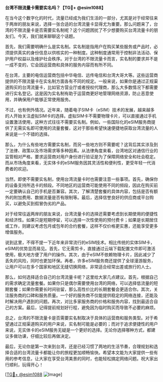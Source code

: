**台湾不限流量卡需要实名吗？【TG💪+ @esim1088】**

在当今这个数字化的时代，流量已经成为我们生活的一部分，尤其是对于经常往来于两岸的朋友来说，选择一张合适的台湾流量卡显得尤为重要。那么问题来了，台湾的不限流量卡是否需要实名制呢？这个问题困扰了不少想要购买台湾流量卡的朋友们。今天，我们就来聊聊这个话题。

首先，我们需要明确什么是实名制。实名制是指用户在购买某些服务或产品时，必须提供真实的身份信息以供核实的一种制度。这种制度通常用于控制非法活动、保护用户权益以及维护社会秩序。对于台湾的不限流量卡而言，实名制的要求并不是一成不变的，它会因运营商和具体的服务内容而有所不同。

在台湾，主要的电信运营商包括中华电信、远传电信和台湾大哥大等。这些运营商提供的不限流量卡在实名制方面各有不同的规定。一般来说，如果你是通过正规渠道购买的台湾流量卡，比如官方营业厅或者授权代理商，那么大多数情况下都需要进行实名登记。这是因为实名制有助于运营商更好地管理网络资源，防止恶意使用，并确保用户能够正常使用服务。

不过，也有例外情况。近年来，随着电子SIM卡（eSIM）技术的发展，越来越多的人开始关注虚拟SIM卡的选择。虚拟SIM卡不需要物理卡片，可以直接通过手机设置激活使用，这种方式往往不需要实名制。例如，一些国际化的eSIM服务商提供了无需实名即可使用的流量套餐，这对于那些希望快速便捷地获取台湾流量的人来说是一个不错的选择。

那么，为什么有些地方需要实名制，而另一些地方则不需要呢？这背后其实涉及到了法律、政策以及市场需求等多种因素。从法律角度来看，台湾地区对通信行业的监管相对严格，要求运营商对用户身份进行验证是为了保障网络安全和社会稳定。而从市场角度来看，无实体卡的eSIM服务因其灵活性和便利性，更受年轻一代消费者的欢迎。

当然，即使不需要实名制，使用台湾流量卡时也需要注意一些事项。首先，确保你的设备支持所选卡的频段。不同地区的运营商可能使用不同的频段，因此在购买前一定要确认自己的手机是否兼容。其次，了解清楚套餐的具体内容，包括是否有额外的附加费用、数据流量是否有限制等。最后，选择信誉良好的供应商或平台购买，以避免买到假冒伪劣的产品。

对于经常往返两岸的朋友来说，台湾流量卡的选择还需要考虑到长期使用的便捷性和经济性。如果只是短期停留，可以选择一次性使用的预付费卡；如果是长期居住或工作，则建议考虑包月或包年的合约套餐，这样不仅价格更实惠，还能享受更多增值服务。

说到这里，不得不提一下近年来非常流行的eSIM技术。相比传统的实体SIM卡，eSIM的优势显而易见。首先，它无需剪卡，直接通过云端下载配置文件即可激活使用，极大地方便了用户的操作。其次，由于eSIM不依赖物理卡片，因此减少了丢失的风险，同时也更加环保。再者，许多eSIM服务商还提供了全球漫游服务，让用户可以在多个国家和地区无缝切换网络，非常适合经常出差或旅行的人士。

那么，如何选择适合自己的台湾流量卡呢？这里给大家几点建议。首先，根据自己的需求确定流量套餐。如果你只是偶尔需要使用台湾的网络，可以选择低流量的短期套餐；如果你需要长时间驻留，那么高性价比的长期套餐会更适合你。其次，关注服务商的口碑和服务质量。一个好的服务商不仅能提供稳定的网络连接，还能及时解决用户遇到的问题。再次，对比多家服务商的价格和服务内容，找到最适合自己的方案。最后，记得提前规划好行程，避免因为临时购买而导致不必要的麻烦。

总之，台湾的不限流量卡是否需要实名制取决于具体的运营商和服务类型。对于希望通过正规渠道购买的用户来说，实名制可能是必要的；而对于追求便捷性的用户来说，无实体卡的eSIM服务无疑是一个更好的选择。无论你选择哪种方式，都建议多做功课，仔细比较后再做决定。

最后，无论你是第一次来到台湾，还是已经习惯了两地的生活节奏，合理规划和选择合适的台湾流量卡都能让你的旅程更加顺畅愉快。希望本文能为大家提供一些有用的参考信息，让大家在享受台湾美景的同时，也能轻松搞定网络问题。祝大家出行顺利，玩得开心！

[[TG💪+ @esim1088](https://t.me/s/esim1088) ![Image](https://i.postimg.cc/4NQfJmqS/Snipaste-2025-05-13-00-14-12.png)]